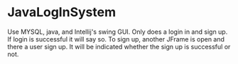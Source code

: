 # JavaLogInSystem
Use MYSQL, java, and Intellij's swing GUI.
Only does a login in and sign up. If login is successful it will say so. To sign up, another JFrame is open and there a user
sign up. It will be indicated whether the sign up is successful or not.
